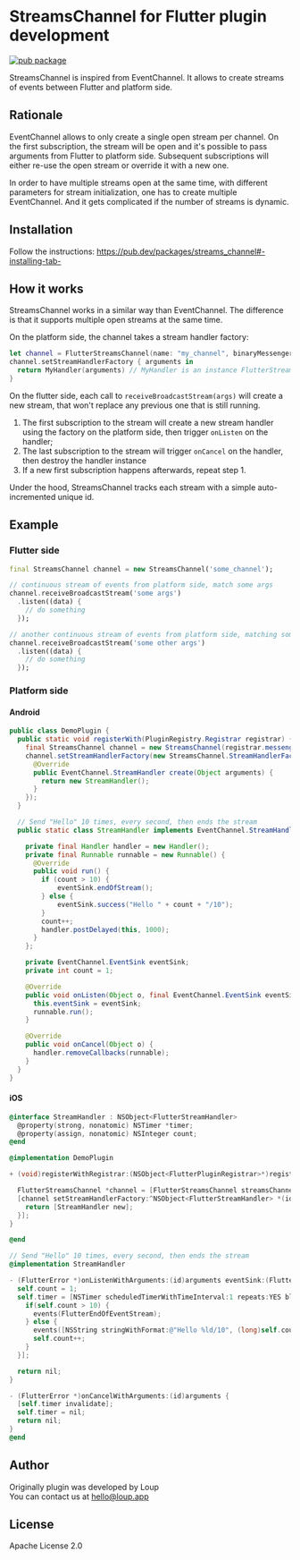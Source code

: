 # StreamsChannel for Flutter plugin development

[![pub package](https://img.shields.io/pub/v/streams_channel.svg)](https://pub.dartlang.org/packages/streams_channel)

StreamsChannel is inspired from EventChannel. It allows to create streams of events between Flutter and platform side.

## Rationale

EventChannel allows to only create a single open stream per channel.
On the first subscription, the stream will be open and it's possible to pass arguments from Flutter to platform side. Subsequent subscriptions will either re-use the open stream or override it with a new one.

In order to have multiple streams open at the same time, with different parameters for stream initialization, one has to create multiple EventChannel. And it gets complicated if the number of streams is dynamic.

## Installation

Follow the instructions: https://pub.dev/packages/streams_channel#-installing-tab-

## How it works

StreamsChannel works in a similar way than EventChannel. The difference is that it supports multiple open streams at the same time.

On the platform side, the channel takes a stream handler factory:

```swift
let channel = FlutterStreamsChannel(name: "my_channel", binaryMessenger: plugin.registrar.messenger())
channel.setStreamHandlerFactory { arguments in
  return MyHandler(arguments) // MyHandler is an instance FlutterStreamHandler
}
```

On the flutter side, each call to `receiveBroadcastStream(args)` will create a new stream, that won't replace any previous one that is still running.

1. The first subscription to the stream will create a new stream handler using the factory on the platform side, then trigger `onListen` on the handler;
2. The last subscription to the stream will trigger `onCancel` on the handler, then destroy the handler instance
3. If a new first subscription happens afterwards, repeat step 1.

Under the hood, StreamsChannel tracks each stream with a simple auto-incremented unique id.

## Example

### Flutter side

```dart
final StreamsChannel channel = new StreamsChannel('some_channel');

// continuous stream of events from platform side, match some args
channel.receiveBroadcastStream('some args')
  .listen((data) {
    // do something
  });

// another continuous stream of events from platform side, matching some other args
channel.receiveBroadcastStream('some other args')
  .listen((data) {
    // do something
  });
```

### Platform side

#### Android

```java
public class DemoPlugin {
  public static void registerWith(PluginRegistry.Registrar registrar) {
    final StreamsChannel channel = new StreamsChannel(registrar.messenger(), "streams_channel_test");
    channel.setStreamHandlerFactory(new StreamsChannel.StreamHandlerFactory() {
      @Override
      public EventChannel.StreamHandler create(Object arguments) {
        return new StreamHandler();
      }
    });
  }

  // Send "Hello" 10 times, every second, then ends the stream
  public static class StreamHandler implements EventChannel.StreamHandler {

    private final Handler handler = new Handler();
    private final Runnable runnable = new Runnable() {
      @Override
      public void run() {
        if (count > 10) {
            eventSink.endOfStream();
        } else {
            eventSink.success("Hello " + count + "/10");
        }
        count++;
        handler.postDelayed(this, 1000);
      }
    };

    private EventChannel.EventSink eventSink;
    private int count = 1;

    @Override
    public void onListen(Object o, final EventChannel.EventSink eventSink) {
      this.eventSink = eventSink;
      runnable.run();
    }

    @Override
    public void onCancel(Object o) {
      handler.removeCallbacks(runnable);
    }
  }
}
```

#### iOS

```objective-c
@interface StreamHandler : NSObject<FlutterStreamHandler>
  @property(strong, nonatomic) NSTimer *timer;
  @property(assign, nonatomic) NSInteger count;
@end

@implementation DemoPlugin

+ (void)registerWithRegistrar:(NSObject<FlutterPluginRegistrar>*)registrar {

  FlutterStreamsChannel *channel = [FlutterStreamsChannel streamsChannelWithName:@"streams_channel_test" binaryMessenger:registrar.messenger];
  [channel setStreamHandlerFactory:^NSObject<FlutterStreamHandler> *(id arguments) {
    return [StreamHandler new];
  }];
}

@end

// Send "Hello" 10 times, every second, then ends the stream
@implementation StreamHandler

- (FlutterError *)onListenWithArguments:(id)arguments eventSink:(FlutterEventSink)events {
  self.count = 1;
  self.timer = [NSTimer scheduledTimerWithTimeInterval:1 repeats:YES block:^(NSTimer * _Nonnull timer) {
    if(self.count > 10) {
      events(FlutterEndOfEventStream);
    } else {
      events([NSString stringWithFormat:@"Hello %ld/10", (long)self.count]);
      self.count++;
    }
  }];

  return nil;
}

- (FlutterError *)onCancelWithArguments:(id)arguments {
  [self.timer invalidate];
  self.timer = nil;
  return nil;
}
@end
```

## Author

Originally plugin was developed by Loup  
You can contact us at <hello@loup.app>

## License

Apache License 2.0
